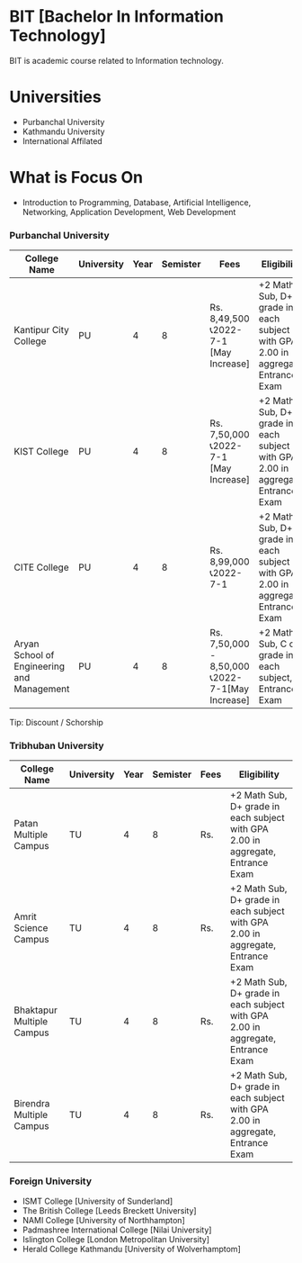# BIT [Bachelor In Information Technology]
BIT is academic course related to Information technology. 

# Universities
- Purbanchal University
- Kathmandu University
- International Affilated

# What is Focus On
- Introduction to Programming, Database, Artificial Intelligence, Networking, Application Development, Web Development

### Purbanchal University

| College Name  | University |  Year | Semister | Fees | Eligibility | 
| ------------- | ------------- | -------------  | -------------  | -------------  | -------------  |
| Kantipur City College  | PU  | 4 | 8 | Rs. 8,49,500 📞2022-7-1 [May Increase] | +2 Math Sub, D+ grade in each subject with GPA 2.00 in aggregate, Entrance Exam  |
| KIST College  | PU  | 4 | 8 |  Rs. 7,50,000 📞2022-7-1 [May Increase] | +2 Math Sub, D+ grade in each subject with GPA 2.00 in aggregate, Entrance Exam  |
| CITE College	 | PU  | 4 | 8 |  Rs. 8,99,000 📞2022-7-1 | +2 Math Sub, D+ grade in each subject with GPA 2.00 in aggregate, Entrance Exam  |
| Aryan School of Engineering and Management	 | PU  | 4 | 8 |  Rs. 7,50,000 - 8,50,000 📞2022-7-1[May Increase] |  +2 Math Sub, C or+ grade in each subject, Entrance Exam  |

Tip: Discount / Schorship


### Tribhuban University
| College Name  | University |  Year | Semister | Fees | Eligibility | 
| ------------- | ------------- | -------------  | -------------  | -------------  | -------------  |
| Patan Multiple Campus  | TU  | 4 | 8 | Rs.  | +2 Math Sub, D+ grade in each subject with GPA 2.00 in aggregate, Entrance Exam  |
| Amrit Science Campus  | TU  | 4 | 8 | Rs.  | +2 Math Sub, D+ grade in each subject with GPA 2.00 in aggregate, Entrance Exam  |
| Bhaktapur Multiple Campus  | TU  | 4 | 8 | Rs.  | +2 Math Sub, D+ grade in each subject with GPA 2.00 in aggregate, Entrance Exam  |
| Birendra Multiple Campus  | TU  | 4 | 8 | Rs.  | +2 Math Sub, D+ grade in each subject with GPA 2.00 in aggregate, Entrance Exam  |


### Foreign University
- ISMT College	[University of Sunderland]	
- The British College	[Leeds Breckett University]	
- NAMI College	[University of Northhampton]	
- Padmashree International College	[Nilai University]	
- Islington College	[London Metropolitan University]	
- Herald College Kathmandu	[University of Wolverhamptom]

